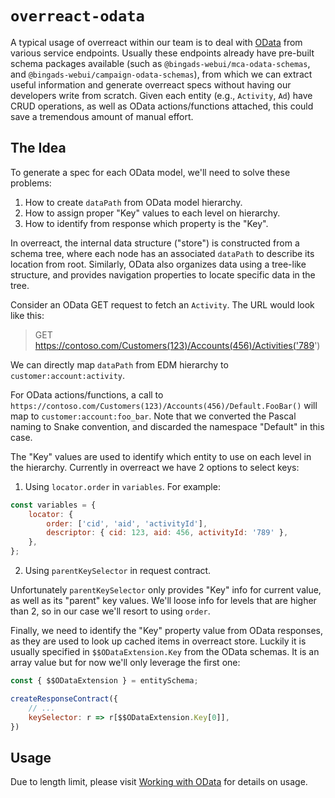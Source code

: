 # `overreact-odata`

A typical usage of overreact within our team is to deal with [OData](https://www.odata.org/) from various service endpoints. Usually these endpoints already have pre-built schema packages available (such as `@bingads-webui/mca-odata-schemas`, and `@bingads-webui/campaign-odata-schemas`), from which we can extract useful information and generate overreact specs without having our developers write from scratch. Given each entity (e.g., `Activity`, `Ad`) have CRUD operations, as well as OData actions/functions attached, this could save a tremendous amount of manual effort.

## The Idea

To generate a spec for each OData model, we'll need to solve these problems:

1. How to create `dataPath` from OData model hierarchy.
2. How to assign proper "Key" values to each level on hierarchy.
3. How to identify from response which property is the "Key".

In overreact, the internal data structure ("store") is constructed from a schema tree, where each node has an associated `dataPath` to describe its location from root. Similarly, OData also organizes data using a tree-like structure, and provides navigation properties to locate specific data in the tree. 

Consider an OData GET request to fetch an `Activity`. The URL would look like this:

> GET https://contoso.com/Customers(123)/Accounts(456)/Activities('789')

We can directly map `dataPath` from EDM hierarchy to `customer:account:activity`.

For OData actions/functions, a call to `https://contoso.com/Customers(123)/Accounts(456)/Default.FooBar()` will map to `customer:account:foo_bar`. Note that we converted the Pascal naming to Snake convention, and discarded the namespace "Default" in this case.

The "Key" values are used to identify which entity to use on each level in the hierarchy. Currently in overreact we have 2 options to select keys:

1. Using `locator.order` in `variables`. For example:
```javascript
const variables = {
    locator: {
        order: ['cid', 'aid', 'activityId'],
        descriptor: { cid: 123, aid: 456, activityId: '789' },
    },
};
```

2. Using `parentKeySelector` in request contract.

Unfortunately `parentKeySelector` only provides "Key" info for current value, as well as its "parent" key values. We'll loose info for levels that are higher than 2, so in our case we'll resort to using `order`.

Finally, we need to identify the "Key" property value from OData responses, as they are used to look up cached items in overreact store. Luckily it is usually specified in `$$ODataExtension.Key` from the OData schemas. It is an array value but for now we'll only leverage the first one:

```javascript
const { $$ODataExtension } = entitySchema;

createResponseContract({
    // ...
    keySelector: r => r[$$ODataExtension.Key[0]],
})
```

## Usage

Due to length limit, please visit [Working with OData](https://microsoft.github.io/overreact-core/blog/odata) for details on usage.
